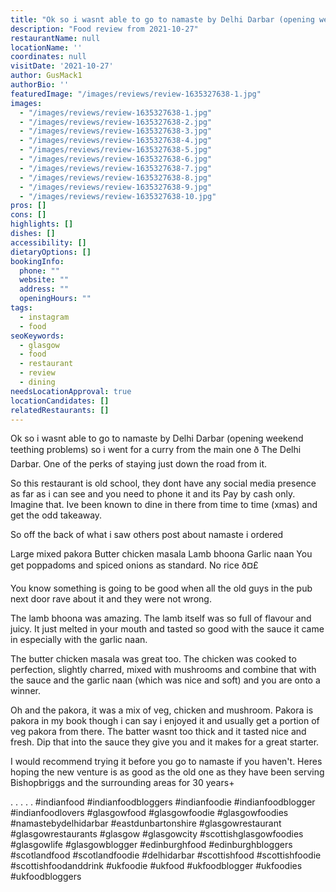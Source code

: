 ```yaml
---
title: "Ok so i wasnt able to go to namaste by Delhi Darbar (opening weekend teething problems) so i went for a curry from the main one ð The Delhi Darbar."
description: "Food review from 2021-10-27"
restaurantName: null
locationName: ''
coordinates: null
visitDate: '2021-10-27'
author: GusMack1
authorBio: ''
featuredImage: "/images/reviews/review-1635327638-1.jpg"
images:
  - "/images/reviews/review-1635327638-1.jpg"
  - "/images/reviews/review-1635327638-2.jpg"
  - "/images/reviews/review-1635327638-3.jpg"
  - "/images/reviews/review-1635327638-4.jpg"
  - "/images/reviews/review-1635327638-5.jpg"
  - "/images/reviews/review-1635327638-6.jpg"
  - "/images/reviews/review-1635327638-7.jpg"
  - "/images/reviews/review-1635327638-8.jpg"
  - "/images/reviews/review-1635327638-9.jpg"
  - "/images/reviews/review-1635327638-10.jpg"
pros: []
cons: []
highlights: []
dishes: []
accessibility: []
dietaryOptions: []
bookingInfo:
  phone: ""
  website: ""
  address: ""
  openingHours: ""
tags:
  - instagram
  - food
seoKeywords:
  - glasgow
  - food
  - restaurant
  - review
  - dining
needsLocationApproval: true
locationCandidates: []
relatedRestaurants: []
---
```


Ok so i wasnt able to go to namaste by Delhi Darbar (opening weekend teething problems) so i went for a curry from the main one ð The Delhi Darbar. One of the perks of staying just down the road from it.

So this restaurant is old school, they dont have any social media presence as far as i can see and you need to phone it and its  Pay by cash only. Imagine that. Ive been known to dine in there from time to time (xmas) and get the odd takeaway.

So off the back of what i saw others post about namaste i ordered

Large mixed pakora
Butter chicken masala
Lamb bhoona
Garlic naan
You get poppadoms and spiced onions as standard.
No rice ð¤£

You know something is going to be good when all the old guys in the pub next door rave about it and they were not wrong. 

The lamb bhoona was amazing. The lamb itself was so full of flavour and juicy. It just melted in your mouth and tasted so good with the sauce it came in especially with the garlic naan. 

The butter chicken masala was great too. The chicken was cooked to perfection, slightly charred, mixed with mushrooms and  combine that with the sauce and the garlic naan (which was nice and soft) and you are onto a winner.

Oh and the pakora, it was a mix of veg, chicken and mushroom. Pakora is pakora in my book though i can say i enjoyed it and usually get a portion of veg pakora from there. The batter wasnt too thick and it tasted nice and fresh. Dip that into the sauce they give you and it makes for a great starter.

I would recommend trying it before you go to namaste if you haven't. Heres hoping the new venture is as good as the old one as they have been serving Bishopbriggs and the surrounding areas for 30 years+

.
.
.
.
.
#indianfood #indianfoodbloggers #indianfoodie #indianfoodblogger #indianfoodlovers #glasgowfood #glasgowfoodie #glasgowfoodies #namastebydelhidarbar #eastdunbartonshire #glasgowrestaurant #glasgowrestaurants #glasgow #glasgowcity #scottishglasgowfoodies #glasgowlife #glasgowblogger #edinburghfood #edinburghbloggers #scotlandfood #scotlandfoodie #delhidarbar #scottishfood #scottishfoodie #scottishfoodanddrink #ukfoodie #ukfood #ukfoodblogger #ukfoodies #ukfoodbloggers